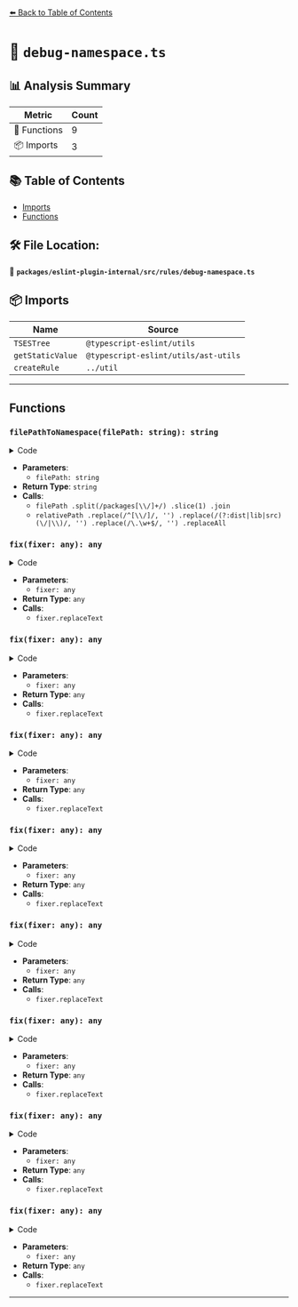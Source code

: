[⬅️ Back to Table of Contents](../../../../index.md)

# 📄 `debug-namespace.ts`

## 📊 Analysis Summary

| Metric | Count |
|--------|-------|
| 🔧 Functions | 9 |
| 📦 Imports | 3 |

## 📚 Table of Contents

- [Imports](#imports)
- [Functions](#functions)

## 🛠️ File Location:
📂 **`packages/eslint-plugin-internal/src/rules/debug-namespace.ts`**

## 📦 Imports

| Name | Source |
|------|--------|
| `TSESTree` | `@typescript-eslint/utils` |
| `getStaticValue` | `@typescript-eslint/utils/ast-utils` |
| `createRule` | `../util` |


---

## Functions

### `filePathToNamespace(filePath: string): string`

<details><summary>Code</summary>

```ts
function filePathToNamespace(filePath: string) {
  const relativePath = filePath
    .split(/packages[\\/]+/)
    .slice(1)
    .join('');

  const relativeNamespace = relativePath
    .replace(/^[\\/]/, '')
    .replace(/(?:dist|lib|src)(\/|\\)/, '')
    .replace(/\.\w+$/, '')
    .replaceAll(/[^a-z0-9-]+/gi, ':');

  return `typescript-eslint:${relativeNamespace}`;
}
```
</details>

- **Parameters**:
  - `filePath: string`
- **Return Type**: `string`
- **Calls**:
  - `filePath
    .split(/packages[\\/]+/)
    .slice(1)
    .join`
  - `relativePath
    .replace(/^[\\/]/, '')
    .replace(/(?:dist|lib|src)(\/|\\)/, '')
    .replace(/\.\w+$/, '')
    .replaceAll`
### `fix(fixer: any): any`

<details><summary>Code</summary>

```ts
fixer => fixer.replaceText(argument, `'${expected}'`)
```
</details>

- **Parameters**:
  - `fixer: any`
- **Return Type**: `any`
- **Calls**:
  - `fixer.replaceText`
### `fix(fixer: any): any`

<details><summary>Code</summary>

```ts
fixer => fixer.replaceText(argument, `'${expected}'`)
```
</details>

- **Parameters**:
  - `fixer: any`
- **Return Type**: `any`
- **Calls**:
  - `fixer.replaceText`
### `fix(fixer: any): any`

<details><summary>Code</summary>

```ts
fixer => fixer.replaceText(argument, `'${expected}'`)
```
</details>

- **Parameters**:
  - `fixer: any`
- **Return Type**: `any`
- **Calls**:
  - `fixer.replaceText`
### `fix(fixer: any): any`

<details><summary>Code</summary>

```ts
fixer => fixer.replaceText(argument, `'${expected}'`)
```
</details>

- **Parameters**:
  - `fixer: any`
- **Return Type**: `any`
- **Calls**:
  - `fixer.replaceText`
### `fix(fixer: any): any`

<details><summary>Code</summary>

```ts
fixer => fixer.replaceText(argument, `'${expected}'`)
```
</details>

- **Parameters**:
  - `fixer: any`
- **Return Type**: `any`
- **Calls**:
  - `fixer.replaceText`
### `fix(fixer: any): any`

<details><summary>Code</summary>

```ts
fixer => fixer.replaceText(argument, `'${expected}'`)
```
</details>

- **Parameters**:
  - `fixer: any`
- **Return Type**: `any`
- **Calls**:
  - `fixer.replaceText`
### `fix(fixer: any): any`

<details><summary>Code</summary>

```ts
fixer => fixer.replaceText(argument, `'${expected}'`)
```
</details>

- **Parameters**:
  - `fixer: any`
- **Return Type**: `any`
- **Calls**:
  - `fixer.replaceText`
### `fix(fixer: any): any`

<details><summary>Code</summary>

```ts
fixer => fixer.replaceText(argument, `'${expected}'`)
```
</details>

- **Parameters**:
  - `fixer: any`
- **Return Type**: `any`
- **Calls**:
  - `fixer.replaceText`

---